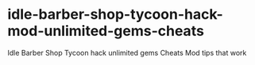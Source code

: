 # idle-barber-shop-tycoon-hack-mod-unlimited-gems-cheats
Idle Barber Shop Tycoon hack unlimited gems Cheats Mod tips that work

